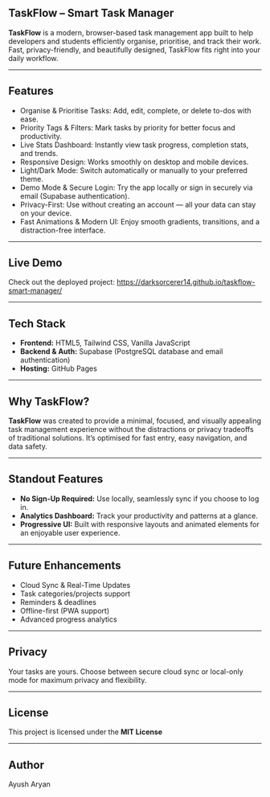 ## TaskFlow – Smart Task Manager

**TaskFlow** is a modern, browser-based task management app built to help developers and students efficiently organise, prioritise, and track their work. Fast, privacy-friendly, and beautifully designed, TaskFlow fits right into your daily workflow.

---

## Features
- Organise & Prioritise Tasks: Add, edit, complete, or delete to-dos with ease.
- Priority Tags & Filters: Mark tasks by priority for better focus and productivity.
- Live Stats Dashboard: Instantly view task progress, completion stats, and trends.
- Responsive Design: Works smoothly on desktop and mobile devices.
- Light/Dark Mode: Switch automatically or manually to your preferred theme.
- Demo Mode & Secure Login: Try the app locally or sign in securely via email (Supabase authentication).
- Privacy-First: Use without creating an account — all your data can stay on your device.
- Fast Animations & Modern UI: Enjoy smooth gradients, transitions, and a distraction-free interface.

---

## Live Demo
Check out the deployed project: https://darksorcerer14.github.io/taskflow-smart-manager/

---

## Tech Stack
- **Frontend:** HTML5, Tailwind CSS, Vanilla JavaScript
- **Backend & Auth:** Supabase (PostgreSQL database and email authentication)
- **Hosting:** GitHub Pages

---

## Why TaskFlow?
**TaskFlow** was created to provide a minimal, focused, and visually appealing task management experience without the distractions or privacy tradeoffs of traditional solutions. It’s optimised for fast entry, easy navigation, and data safety.

---

## Standout Features
- **No Sign-Up Required:** Use locally, seamlessly sync if you choose to log in.
- **Analytics Dashboard:** Track your productivity and patterns at a glance.
- **Progressive UI:** Built with responsive layouts and animated elements for an enjoyable user experience.

---

## Future Enhancements

- Cloud Sync & Real-Time Updates
- Task categories/projects support
- Reminders & deadlines
- Offline-first (PWA support)
- Advanced progress analytics

---

## Privacy
Your tasks are yours. Choose between secure cloud sync or local-only mode for maximum privacy and flexibility.

---

## License
This project is licensed under the **MIT License**

---

## Author
Ayush Aryan
